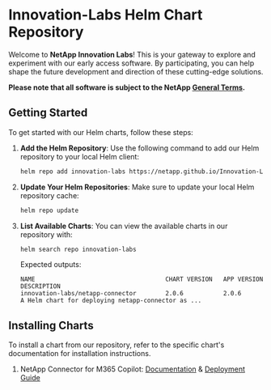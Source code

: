 # Innovation-Labs Helm Chart Repository

Welcome to **NetApp Innovation Labs**! This is your gateway to explore and experiment with our early access software. By participating, you can help shape the future development and direction of these cutting-edge solutions.

**Please note that all software is subject to the NetApp [General Terms](https://www.netapp.com/how-to-buy/sales-terms-and-conditions/terms-with-customers/general-terms/general-terms/).**

## Getting Started

To get started with our Helm charts, follow these steps:

1. **Add the Helm Repository**: Use the following command to add our Helm repository to your local Helm client:
   ```bash
   helm repo add innovation-labs https://netapp.github.io/Innovation-Labs/
   ```
1. **Update Your Helm Repositories**: Make sure to update your local Helm repository cache:
   ```bash
   helm repo update
   ```
1. **List Available Charts**: You can view the available charts in our repository with:
   ```bash
   helm search repo innovation-labs
   ```
   Expected outputs:
    ```
    NAME                                    CHART VERSION   APP VERSION     DESCRIPTION
    innovation-labs/netapp-connector        2.0.6           2.0.6           A Helm chart for deploying netapp-connector as ...
    ```

## Installing Charts
To install a chart from our repository, refer to the specific chart's documentation for installation instructions.

1. NetApp Connector for M365 Copilot: [Documentation](https://github.com/NetApp/Innovation-Labs/blob/main/netapp-connector/README.md) & [Deployment Guide](https://github.com/NetApp/Innovation-Labs/blob/main/netapp-connector/helm/README.md)